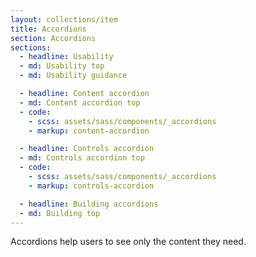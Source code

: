 ```yaml
---
layout: collections/item
title: Accordions
section: Accordions
sections:
  - headline: Usability
  - md: Usability top
  - md: Usability guidance

  - headline: Content accordion
  - md: Content accordion top
  - code:
    - scss: assets/sass/components/_accordions
    - markup: content-accordion

  - headline: Controls accordion
  - md: Controls accordion top
  - code:
    - scss: assets/sass/components/_accordions
    - markup: controls-accordion

  - headline: Building accordions
  - md: Building top
---
```


<p class="abstract">Accordions help users to see only the content they need.<p>
